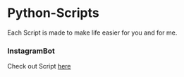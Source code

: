 # Python-Scripts

Each Script is made to make life easier for you and for me.

### InstagramBot

Check out Script [here](https://github.com/thzidaan/Python-Scripts/tree/main/InstagramBot)
